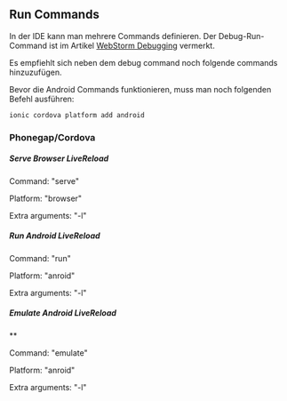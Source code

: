 ## Run Commands
In der IDE kann man mehrere Commands definieren. Der Debug-Run-Command ist im Artikel [WebStorm Debugging](/ionic/webstorm-debugging) vermerkt.


Es empfiehlt sich neben dem debug command noch folgende commands hinzuzufügen.


Bevor die Android Commands funktionieren, muss man noch folgenden Befehl ausführen:


```
ionic cordova platform add android
```
### Phonegap/Cordova
##### Serve Browser LiveReload
Command: "serve"


Platform: "browser"


Extra arguments: "-l"



##### Run Android LiveReload
Command: "run"


Platform: "anroid"


Extra arguments: "-l"



##### Emulate Android LiveReload
**


Command: "emulate"


Platform: "anroid"


Extra arguments: "-l"

